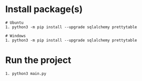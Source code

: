 # Install package(s)

```
# Ubuntu
1. python3 -m pip install --upgrade sqlalchemy prettytable
```

```
# Windows
1. python3 -m pip install --upgrade sqlalchemy prettytable
```

# Run the project
```
1. python3 main.py
```
